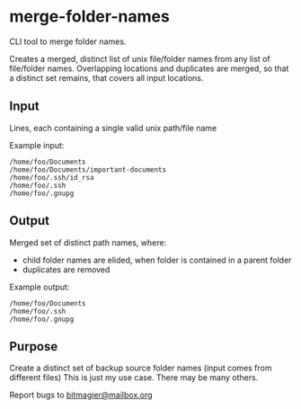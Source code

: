 # merge-folder-names

CLI tool to merge folder names.

Creates a merged, distinct list of unix file/folder names from any list of file/folder names.
Overlapping locations and duplicates are merged, so that a distinct set remains, that covers all input locations.

## Input

Lines, each containing a single valid unix path/file name

Example input:
```
/home/foo/Documents
/home/foo/Documents/important-documents
/home/foo/.ssh/id_rsa
/home/foo/.ssh
/home/foo/.gnupg
```

## Output

Merged set of distinct path names, where:
- child folder names are elided, when folder is contained in a parent folder
- duplicates are removed

Example output:
```
/home/foo/Documents
/home/foo/.ssh
/home/foo/.gnupg
```

## Purpose

Create a distinct set of backup source folder names (input comes from different files)
This is just my use case. There may be many others.

Report bugs to bitmagier@mailbox.org
